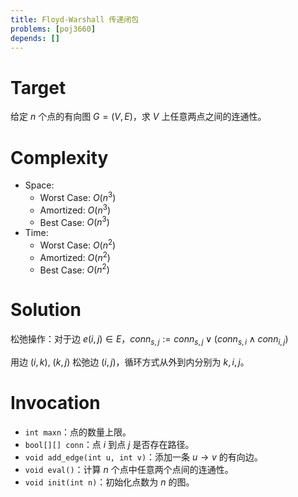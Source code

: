 ```yaml
---
title: Floyd-Warshall 传递闭包
problems: [poj3660]
depends: []
---
```


# Target

给定 $n$ 个点的有向图 $G = (V, E)$，求 $V$ 上任意两点之间的连通性。

# Complexity

* Space:
  * Worst Case: $O(n^3)$
  * Amortized: $O(n^3)$
  * Best Case: $O(n^3)$
* Time:
  * Worst Case: $O(n^2)$
  * Amortized: $O(n^2)$
  * Best Case: $O(n^2)$

# Solution

松弛操作：对于边 $e(i, j) \in E$，$conn_{s,j} := conn_{s,j} \lor (conn_{s,i} \land conn_{i,j})$

用边 $(i, k)$, $(k, j)$ 松弛边 $(i, j)$，循环方式从外到内分别为 $k, i, j$。

# Invocation

* `int maxn`：点的数量上限。
* `bool[][] conn`：点 $i$ 到点 $j$ 是否存在路径。
* `void add_edge(int u, int v)`：添加一条 $u \rightarrow v$ 的有向边。
* `void eval()`：计算 $n$ 个点中任意两个点间的连通性。
* `void init(int n)`：初始化点数为 $n$ 的图。

